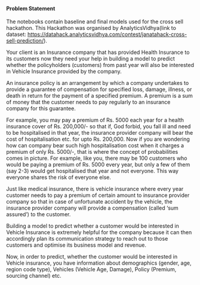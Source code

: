 #### Problem Statement

The notebooks contain baseline and final models used for the cross sell hackathon. 
This Hackathon was organised by AnalyticsVidhya(link to dataset: https://datahack.analyticsvidhya.com/contest/janatahack-cross-sell-prediction/).


Your client is an Insurance company that has provided Health Insurance to its customers now they need your help in building a model to 
predict whether the policyholders (customers) from past year will also be interested in Vehicle Insurance provided by the company.

An insurance policy is an arrangement by which a company undertakes to provide a guarantee of compensation for specified loss, damage, illness, 
or death in return for the payment of a specified premium. A premium is a sum of money that the customer needs to pay regularly to an insurance company for this guarantee.

For example, you may pay a premium of Rs. 5000 each year for a health insurance cover of Rs. 200,000/- so that if, God forbid, you fall ill and need to be hospitalised 
in that year, the insurance provider company will bear the cost of hospitalisation etc. for upto Rs. 200,000. Now if you are wondering how can company bear such 
high hospitalisation cost when it charges a premium of only Rs. 5000/-, that is where the concept of probabilities comes in picture. For example, like you, there may be 
100 customers who would be paying a premium of Rs. 5000 every year, but only a few of them (say 2-3) would get hospitalised that year and not everyone. 
This way everyone shares the risk of everyone else.

Just like medical insurance, there is vehicle insurance where every year customer needs to pay a premium of certain amount to insurance provider company so that 
in case of unfortunate accident by the vehicle, the insurance provider company will provide a compensation (called ‘sum assured’) to the customer.

Building a model to predict whether a customer would be interested in Vehicle Insurance is extremely helpful for the company because it can then accordingly plan its 
communication strategy to reach out to those customers and optimise its business model and revenue. 

Now, in order to predict, whether the customer would be interested in Vehicle insurance, you have information about demographics (gender, age, region code type), 
Vehicles (Vehicle Age, Damage), Policy (Premium, sourcing channel) etc.
